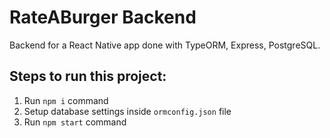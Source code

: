 # RateABurger Backend

Backend for a React Native app done with TypeORM, Express, PostgreSQL.

## Steps to run this project:

1. Run `npm i` command
2. Setup database settings inside `ormconfig.json` file
3. Run `npm start` command
